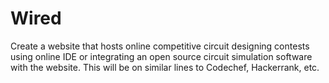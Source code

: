 # Wired
Create a website that hosts online competitive circuit designing contests using online IDE or integrating an open source circuit simulation software with the website. 
This will be on similar lines to Codechef, Hackerrank, etc.
